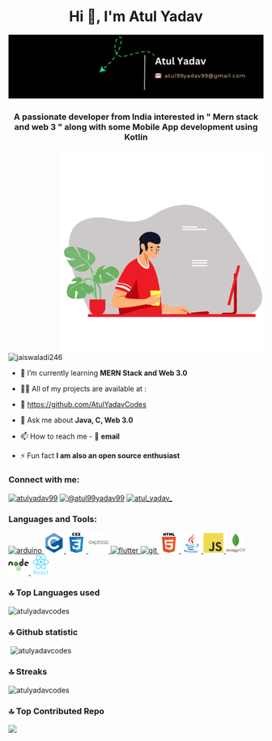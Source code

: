 <h1 align="center">Hi 👋, I'm Atul Yadav</h1>
<div align="center"> <img src="https://github.com/AtulYadavCodes/AtulYadavCodes/blob/main/PfBanner.jpg"> </div>
<h3 align="center">A passionate developer from India  interested in " Mern stack and web 3 " along with some Mobile App development using Kotlin</h3>
<img align="right" alt="Coding" width="400" src="https://github.com/AtulYadavCodes/AtulYadavCodes/blob/main/gip.gif">

<p align="left"> <img src="https://komarev.com/ghpvc/?username=AtulYadavCodes&label=Profile%20views&color=0e75b6&style=flat" alt="jaiswaladi246" /> </p>

- 🌱 I’m currently learning **MERN Stack and Web 3.0**
- 👨‍💻 All of my projects are available at : 
- 🔗 https://github.com/AtulYadavCodes
- 💬 Ask me about **Java, C, Web 3.0**

- 📫 How to reach me - 🔗 **email**

- ⚡ Fun fact **I am also an open source enthusiast**

<h3 align="left">Connect with me:</h3>
<p align="left">
<a href="https://linkedin.com/in/atulyadav99" target="blank"><img align="center" src="https://raw.githubusercontent.com/rahuldkjain/github-profile-readme-generator/master/src/images/icons/Social/linked-in-alt.svg" alt="atulyadav99" height="30" width="40" /></a>
<a href="https://www.hackerrank.com/atul99yadav99" target="blank"><img align="center" src="https://raw.githubusercontent.com/rahuldkjain/github-profile-readme-generator/master/src/images/icons/Social/hackerrank.svg" alt="@atul99yadav99" height="30" width="40" /></a>
<a href="https://www.leetcode.com/atul_yadav_" target="blank"><img align="center" src="https://raw.githubusercontent.com/rahuldkjain/github-profile-readme-generator/master/src/images/icons/Social/leet-code.svg" alt="atul_yadav_" height="30" width="40" /></a>
</p>

<h3 align="left">Languages and Tools:</h3>
<p align="left"> <a href="https://www.arduino.cc/" target="_blank" rel="noreferrer"> <img src="https://cdn.worldvectorlogo.com/logos/arduino-1.svg" alt="arduino" width="40" height="40"/> </a> <a href="https://www.cprogramming.com/" target="_blank" rel="noreferrer"> <img src="https://raw.githubusercontent.com/devicons/devicon/master/icons/c/c-original.svg" alt="c" width="40" height="40"/> </a> <a href="https://www.w3schools.com/css/" target="_blank" rel="noreferrer"> <img src="https://raw.githubusercontent.com/devicons/devicon/master/icons/css3/css3-original-wordmark.svg" alt="css3" width="40" height="40"/> </a> <a href="https://expressjs.com" target="_blank" rel="noreferrer"> <img src="https://raw.githubusercontent.com/devicons/devicon/master/icons/express/express-original-wordmark.svg" alt="express" width="40" height="40"/> </a> <a href="https://flutter.dev" target="_blank" rel="noreferrer"> <img src="https://www.vectorlogo.zone/logos/flutterio/flutterio-icon.svg" alt="flutter" width="40" height="40"/> </a> <a href="https://git-scm.com/" target="_blank" rel="noreferrer"> <img src="https://www.vectorlogo.zone/logos/git-scm/git-scm-icon.svg" alt="git" width="40" height="40"/> </a> <a href="https://www.w3.org/html/" target="_blank" rel="noreferrer"> <img src="https://raw.githubusercontent.com/devicons/devicon/master/icons/html5/html5-original-wordmark.svg" alt="html5" width="40" height="40"/> </a> <a href="https://www.java.com" target="_blank" rel="noreferrer"> <img src="https://raw.githubusercontent.com/devicons/devicon/master/icons/java/java-original.svg" alt="java" width="40" height="40"/> </a> <a href="https://developer.mozilla.org/en-US/docs/Web/JavaScript" target="_blank" rel="noreferrer"> <img src="https://raw.githubusercontent.com/devicons/devicon/master/icons/javascript/javascript-original.svg" alt="javascript" width="40" height="40"/> </a> <a href="https://www.mongodb.com/" target="_blank" rel="noreferrer"> <img src="https://raw.githubusercontent.com/devicons/devicon/master/icons/mongodb/mongodb-original-wordmark.svg" alt="mongodb" width="40" height="40"/> </a> <a href="https://nodejs.org" target="_blank" rel="noreferrer"> <img src="https://raw.githubusercontent.com/devicons/devicon/master/icons/nodejs/nodejs-original-wordmark.svg" alt="nodejs" width="40" height="40"/> </a> <a href="https://reactjs.org/" target="_blank" rel="noreferrer"> <img src="https://raw.githubusercontent.com/devicons/devicon/master/icons/react/react-original-wordmark.svg" alt="react" width="40" height="40"/> </a> </p>


### 🔝 Top Languages used
<p><img align="center" src="https://github-readme-stats.vercel.app/api/top-langs?username=atulyadavcodes&show_icons=true&locale=en&layout=compact" alt="atulyadavcodes" /></p>

### 🔝 Github statistic
<p>&nbsp;<img align="center" src="https://github-readme-stats.vercel.app/api?username=atulyadavcodes&show_icons=true&locale=en" alt="atulyadavcodes" /></p>

### 🔝 Streaks
<p><img align="center" src="https://github-readme-streak-stats.herokuapp.com/?user=atulyadavcodes&" alt="atulyadavcodes" /></p>

### 🔝 Top Contributed Repo
![](https://github-contributor-stats.vercel.app/api?username=AtulYadavCodes&limit=5&theme=flat&combine_all_yearly_contributions=true)

